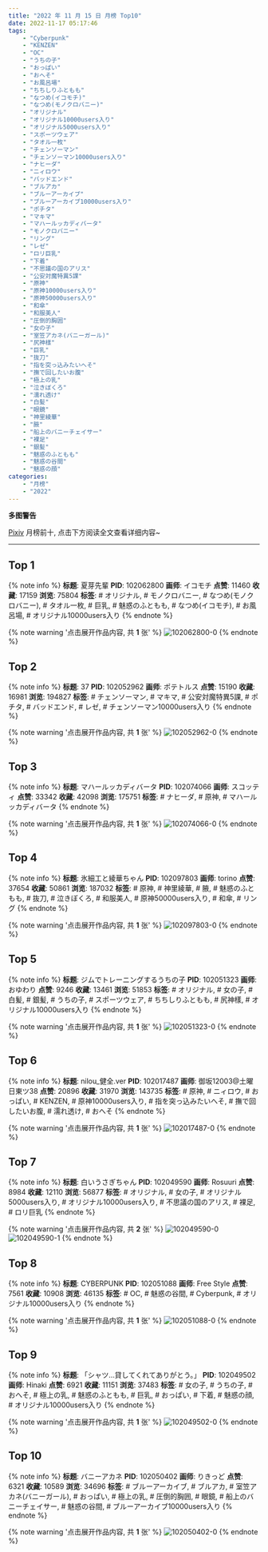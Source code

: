 ```yaml
---
title: "2022 年 11 月 15 日 月榜 Top10"
date: 2022-11-17 05:17:46
tags:
    - "Cyberpunk"
    - "KENZEN"
    - "OC"
    - "うちの子"
    - "おっぱい"
    - "おへそ"
    - "お風呂場"
    - "ちちしりふともも"
    - "なつめ(イコモチ)"
    - "なつめ(モノクロバニー)"
    - "オリジナル"
    - "オリジナル10000users入り"
    - "オリジナル5000users入り"
    - "スポーツウェア"
    - "タオル一枚"
    - "チェンソーマン"
    - "チェンソーマン10000users入り"
    - "ナヒーダ"
    - "ニィロウ"
    - "バッドエンド"
    - "ブルアカ"
    - "ブルーアーカイブ"
    - "ブルーアーカイブ10000users入り"
    - "ポチタ"
    - "マキマ"
    - "マハールッカディバータ"
    - "モノクロバニー"
    - "リング"
    - "レゼ"
    - "ロリ巨乳"
    - "下着"
    - "不思議の国のアリス"
    - "公安対魔特異5課"
    - "原神"
    - "原神10000users入り"
    - "原神50000users入り"
    - "和傘"
    - "和服美人"
    - "圧倒的胸囲"
    - "女の子"
    - "室笠アカネ(バニーガール)"
    - "尻神樣"
    - "巨乳"
    - "抜刀"
    - "指を突っ込みたいへそ"
    - "撫で回したいお腹"
    - "極上の乳"
    - "泣きぼくろ"
    - "濡れ透け"
    - "白髪"
    - "眼鏡"
    - "神里綾華"
    - "腋"
    - "船上のバニーチェイサー"
    - "裸足"
    - "銀髪"
    - "魅惑のふともも"
    - "魅惑の谷間"
    - "魅惑の顔"
categories:
    - "月榜"
    - "2022"
---
```


<i class="fa fa-triangle-exclamation"></i>**多图警告**<i class="fa fa-triangle-exclamation"></i>

[Pixiv](https://www.pixiv.net/) 月榜前十, 点击下方阅读全文查看详细内容~

<!-- more -->

---

## Top 1

{% note info %}
**标题**: 夏芽先輩
**PID**: 102062800 **画师**: イコモチ
**点赞**: 11460 **收藏**: 17159 **浏览**: 75804
**标签**: # オリジナル, # モノクロバニー, # なつめ(モノクロバニー), # タオル一枚, # 巨乳, # 魅惑のふともも, # なつめ(イコモチ), # お風呂場, # オリジナル10000users入り
{% endnote %}

{% note warning '点击展开作品内容, 共 **1** 张' %}
![102062800-0](https://i.pixiv.re/img-original/img/2022/10/19/16/14/59/102062800_p0.png)
{% endnote %}

## Top 2

{% note info %}
**标题**: 37
**PID**: 102052962 **画师**: ポテトルス
**点赞**: 15190 **收藏**: 16981 **浏览**: 194827
**标签**: # チェンソーマン, # マキマ, # 公安対魔特異5課, # ポチタ, # バッドエンド, # レゼ, # チェンソーマン10000users入り
{% endnote %}

{% note warning '点击展开作品内容, 共 **1** 张' %}
![102052962-0](https://i.pixiv.re/img-original/img/2022/10/19/02/10/51/102052962_p0.jpg)
{% endnote %}

## Top 3

{% note info %}
**标题**: マハールッカディバータ
**PID**: 102074066 **画师**: スコッティ
**点赞**: 33342 **收藏**: 42098 **浏览**: 175751
**标签**: # ナヒーダ, # 原神, # マハールッカディバータ
{% endnote %}

{% note warning '点击展开作品内容, 共 **1** 张' %}
![102074066-0](https://i.pixiv.re/img-original/img/2022/10/20/00/00/07/102074066_p0.jpg)
{% endnote %}

## Top 4

{% note info %}
**标题**: 氷細工と綾華ちゃん
**PID**: 102097803 **画师**: torino
**点赞**: 37654 **收藏**: 50861 **浏览**: 187032
**标签**: # 原神, # 神里綾華, # 腋, # 魅惑のふともも, # 抜刀, # 泣きぼくろ, # 和服美人, # 原神50000users入り, # 和傘, # リング
{% endnote %}

{% note warning '点击展开作品内容, 共 **1** 张' %}
![102097803-0](https://i.pixiv.re/img-original/img/2022/10/21/00/00/11/102097803_p0.jpg)
{% endnote %}

## Top 5

{% note info %}
**标题**: ジムでトレーニングするうちの子
**PID**: 102051323 **画师**: おゆわり
**点赞**: 9246 **收藏**: 13461 **浏览**: 51853
**标签**: # オリジナル, # 女の子, # 白髪, # 銀髪, # うちの子, # スポーツウェア, # ちちしりふともも, # 尻神樣, # オリジナル10000users入り
{% endnote %}

{% note warning '点击展开作品内容, 共 **1** 张' %}
![102051323-0](https://i.pixiv.re/img-original/img/2022/10/19/00/52/32/102051323_p0.png)
{% endnote %}

## Top 6

{% note info %}
**标题**: nilou_健全.ver
**PID**: 102017487 **画师**: 御坂12003@土曜日東ツ38
**点赞**: 20896 **收藏**: 31970 **浏览**: 143735
**标签**: # 原神, # ニィロウ, # おっぱい, # KENZEN, # 原神10000users入り, # 指を突っ込みたいへそ, # 撫で回したいお腹, # 濡れ透け, # おへそ
{% endnote %}

{% note warning '点击展开作品内容, 共 **1** 张' %}
![102017487-0](https://i.pixiv.re/img-original/img/2022/10/17/20/11/04/102017487_p0.jpg)
{% endnote %}

## Top 7

{% note info %}
**标题**: 白いうさぎちゃん
**PID**: 102049590 **画师**: Rosuuri
**点赞**: 8984 **收藏**: 12110 **浏览**: 56877
**标签**: # オリジナル, # 女の子, # オリジナル5000users入り, # オリジナル10000users入り, # 不思議の国のアリス, # 裸足, # ロリ巨乳
{% endnote %}

{% note warning '点击展开作品内容, 共 **2** 张' %}
![102049590-0](https://i.pixiv.re/img-original/img/2022/10/19/00/00/16/102049590_p0.jpg)
![102049590-1](https://i.pixiv.re/img-original/img/2022/10/19/00/00/16/102049590_p1.jpg)
{% endnote %}

## Top 8

{% note info %}
**标题**: CYBERPUNK
**PID**: 102051088 **画师**: Free Style
**点赞**: 7561 **收藏**: 10908 **浏览**: 46135
**标签**: # OC, # 魅惑の谷間, # Cyberpunk, # オリジナル10000users入り
{% endnote %}

{% note warning '点击展开作品内容, 共 **1** 张' %}
![102051088-0](https://i.pixiv.re/img-original/img/2022/10/19/00/43/20/102051088_p0.jpg)
{% endnote %}

## Top 9

{% note info %}
**标题**: 「シャツ…貸してくれてありがとう。」
**PID**: 102049502 **画师**: Hinaki
**点赞**: 6921 **收藏**: 11151 **浏览**: 37483
**标签**: # 女の子, # うちの子, # おへそ, # 極上の乳, # 魅惑のふともも, # 巨乳, # おっぱい, # 下着, # 魅惑の顔, # オリジナル10000users入り
{% endnote %}

{% note warning '点击展开作品内容, 共 **1** 张' %}
![102049502-0](https://i.pixiv.re/img-original/img/2022/10/19/00/00/06/102049502_p0.jpg)
{% endnote %}

## Top 10

{% note info %}
**标题**: バニーアカネ
**PID**: 102050402 **画师**: りきっど
**点赞**: 6321 **收藏**: 10589 **浏览**: 34696
**标签**: # ブルーアーカイブ, # ブルアカ, # 室笠アカネ(バニーガール), # おっぱい, # 極上の乳, # 圧倒的胸囲, # 眼鏡, # 船上のバニーチェイサー, # 魅惑の谷間, # ブルーアーカイブ10000users入り
{% endnote %}

{% note warning '点击展开作品内容, 共 **1** 张' %}
![102050402-0](https://i.pixiv.re/img-original/img/2022/10/19/00/21/00/102050402_p0.png)
{% endnote %}
